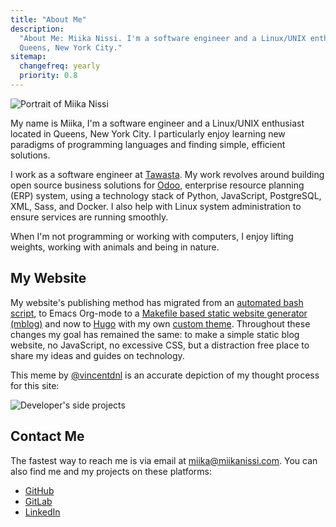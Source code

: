 ```yaml
---
title: "About Me"
description:
  "About Me: Miika Nissi. I'm a software engineer and a Linux/UNIX enthusiast located in
  Queens, New York City."
sitemap:
  changefreq: yearly
  priority: 0.8
---
```


![Portrait of Miika Nissi](/media/miika.jpg)

My name is Miika, I'm a software engineer and a Linux/UNIX enthusiast located in Queens,
New York City. I particularly enjoy learning new paradigms of programming languages and
finding simple, efficient solutions.

I work as a software engineer at [Tawasta](https://tawasta.fi/en/). My work revolves
around building open source business solutions for [Odoo](https://www.odoo.com/),
enterprise resource planning (ERP) system, using a technology stack of Python,
JavaScript, PostgreSQL, XML, Sass, and Docker. I also help with Linux system
administration to ensure services are running smoothly.

When I'm not programming or working with computers, I enjoy lifting weights, working
with animals and being in nature.

## My Website

My website's publishing method has migrated from an
[automated bash script](https://github.com/miikanissi/blogi), to Emacs Org-mode to a
[Makefile based static website generator (mblog)](https://github.com/miikanissi/mblog)
and now to [Hugo](https://gohugo.io/) with my own
[custom theme](https://github.com/miikanissi/debet-esse). Throughout these changes my
goal has remained the same: to make a simple static blog website, no JavaScript, no
excessive CSS, but a distraction free place to share my ideas and guides on technology.

This meme by [@vincentdnl](https://twitter.com/vincentdnl) is an accurate depiction of
my thought process for this site:

![Developer's side projects](/media/blog-meme.jpg)

## Contact Me

The fastest way to reach me is via email at
[miika@miikanissi.com](mailto:miika@miikanissi.com). You can also find me and my
projects on these platforms:

- [GitHub](https://github.com/miikanissi)
- [GitLab](https://gitlab.com/miikanissi)
- [LinkedIn](https://www.linkedin.com/in/miikanissi/)
